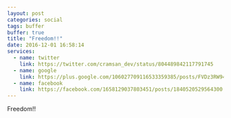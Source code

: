 ```yaml
---
layout: post
categories: social
tags: buffer
buffer: true
title: "Freedom!!"
date: 2016-12-01 16:58:14
services: 
  - name: twitter
    link: https://twitter.com/cramsan_dev/status/804489842117791745
  - name: google
    link: https://plus.google.com/106027709116533359385/posts/FVDz3RW94Ko
  - name: facebook
    link: https://facebook.com/1658129037803451/posts/1840520529564300
---
```


Freedom!!
